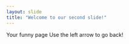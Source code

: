 ```yaml
---
layout: slide
title: "Welcome to our second slide!"
---
```

Your funny page
Use the left arrow to go back!
